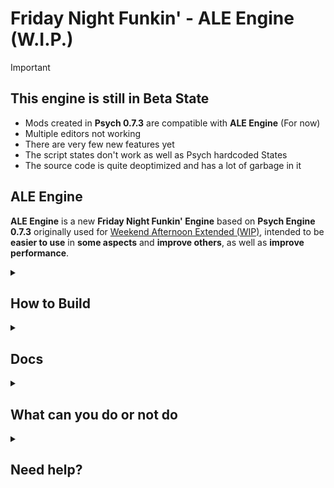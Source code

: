 # Friday Night Funkin' - ALE Engine (W.I.P.)

>[!IMPORTANT]
> ## This engine is still in **Beta State**
> * Mods created in **Psych  0.7.3** are compatible with **ALE Engine** (For now)
> * Multiple editors not working
> * There are very few new features yet
> * The script states don't work as well as Psych hardcoded States
> * The source code is quite deoptimized and has a lot of garbage in it

## ALE Engine
**ALE Engine** is a new **Friday Night Funkin' Engine** based on **Psych Engine 0.7.3** originally used for [Weekend Afternoon Extended (WIP)](https://gamebanana.com/mods/379624), intended to be **easier to use** in **some aspects** and **improve others**, as well as **improve performance**.

    
<details><summary><h2>How to Build</h2></summary>
  
##### Tested on Windows 11
1. **Download** and **install** [Haxe](https://haxe.org/download/).
    - Leave all **installation options** as **default**.
2. **Download** and **install** [`git-scm`](https://git-scm.com/download/win).
    - Leave all **installation options** as **default**.
3. Run `setup/installVisualStudioCode.bat` using **cmd** or **double-clicking it**.
3. Run `update.bat` using **cmd** or **double-clicking it**.
4. Once the **libraries are installed**, run `lime test windows` to compile and **launch the game** *(may take a long time)*.
</details>

<details><summary><h2>Docs</h2></summary>

* [Psych Engine Wiki](https://github.com/ShadowMario/FNF-PsychEngine/wiki)
* [ALE Engine Wiki](WIKI.md)
</details>

<details>
  <summary><h2>What can you do or not do</h2></summary>

  ### You can:
  - Download and use the engine or install mods/modpacks to play on it
  - Mod and fork the engine
  - Release excutable mods that use ALE Engine as source *(Specifing that this ALE Engine)*
  - Release modpacks

  ### You can't:
  - Create another engine unrelated to ALE Engine that uses it's code
  - Steal code from ALE Engine without giving proper credits
  - Publish the engine on other platforms *(You can only upload **mods** that use the engine as a source, if specified, even better)*
</details>

<details><summary><h2>Need help?</h2></summary>
  
#### Don't worry!
* If you **do not have problems related to ALE Engine's own functions**, you can **ask for help** on the [Psych Engine's Discord Server](https://discord.com/invite/2ka77eMXDv).
* If you **have problems with ALE Engine's own functions**, you can **ask for help** on the [ALE Engine's Discord Server](https://discord.gg/NP4U9CUrsH).
</details>
